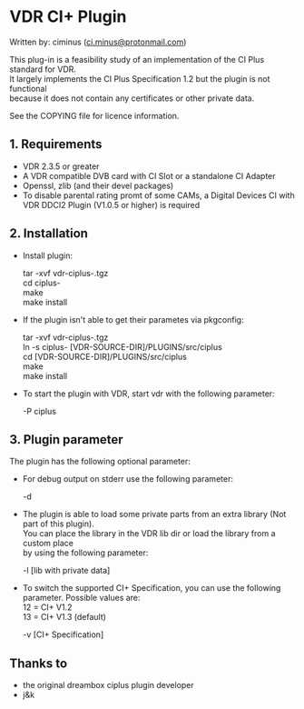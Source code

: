 # VDR CI+ Plugin

Written by: ciminus (ci.minus@protonmail.com)

This plug-in is a feasibility study of an implementation of the CI Plus standard for VDR.  
It largely implements the CI Plus Specification 1.2 but the plugin is not functional  
because it does not contain any certificates or other private data.

See the COPYING file for licence information.

## 1. Requirements ##

* VDR 2.3.5 or greater
* A VDR compatible DVB card with CI Slot or a standalone CI Adapter
* Openssl, zlib (and their devel packages)
* To disable parental rating promt of some CAMs, a Digital Devices CI with  
  VDR DDCI2 Plugin (V1.0.5 or higher) is required

## 2. Installation ##

* Install plugin:

    tar -xvf vdr-ciplus-<VERSION>.tgz  
    cd ciplus-<VERSION>  
    make  
    make install  

* If the plugin isn't able to get their parametes via pkgconfig:

    tar -xvf vdr-ciplus-<VERSION>.tgz  
    ln -s ciplus-<VERSION> [VDR-SOURCE-DIR]/PLUGINS/src/ciplus  
    cd [VDR-SOURCE-DIR]/PLUGINS/src/ciplus  
    make  
    make install

* To start the plugin with VDR, start vdr with the following parameter:

    -P ciplus  

## 3. Plugin parameter ##

The plugin has the following optional parameter:

* For debug output on stderr use the following parameter:

    -d  

* The plugin is able to load some private parts from an extra library (Not part of this plugin).  
  You can place the library in the VDR lib dir or load the library from a custom place  
  by using the following parameter:  

    -l [lib with private data]

* To switch the supported CI+ Specification, you can use the following parameter.
  Possible values are:  
   12 = CI+ V1.2  
   13 = CI+ V1.3 (default)  

    -v [CI+ Specification]


## Thanks to ##

* the original dreambox ciplus plugin developer
* j&k

